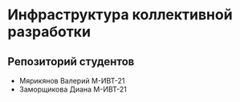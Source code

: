 # Инфраструктура коллективной разработки
## Репозиторий студентов
* Мярикянов Валерий М-ИВТ-21
* Заморщикова Диана М-ИВТ-21